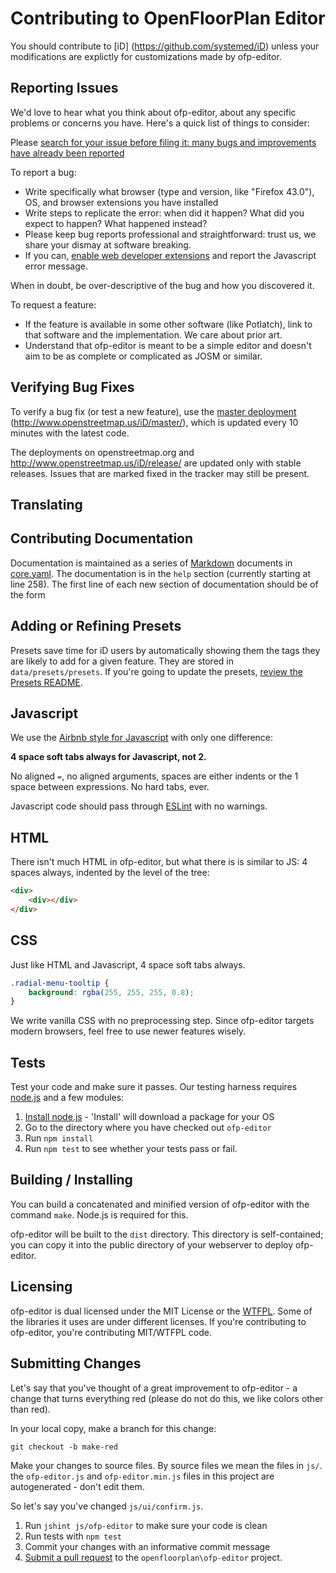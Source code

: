 # Contributing to OpenFloorPlan Editor

You should contribute to [iD] (https://github.com/systemed/iD) unless your modifications are explictly for customizations made by ofp-editor.



## Reporting Issues

We'd love to hear what you think about ofp-editor, about any specific problems or
concerns you have. Here's a quick list of things to consider:

Please [search for your issue before filing it: many bugs and improvements have already been reported](https://github.com/openfloorplan/ofp-editor/issues/search?q=)

To report a bug:

* Write specifically what browser (type and version, like "Firefox 43.0"), OS, and browser extensions you have installed
* Write steps to replicate the error: when did it happen? What did you expect to happen? What happened instead?
* Please keep bug reports professional and straightforward: trust us, we share your dismay at software breaking.
* If you can, [enable web developer extensions](http://debugbrowser.com/) and report the
  Javascript error message.

When in doubt, be over-descriptive of the bug and how you discovered it.

To request a feature:

* If the feature is available in some other software (like Potlatch), link to that software and the implementation.
  We care about prior art.
* Understand that ofp-editor is meant to be a simple editor and doesn't aim to be
  as complete or complicated as JOSM or similar.

## Verifying Bug Fixes

To verify a bug fix (or test a new feature), use the [master deployment](http://www.openstreetmap.us/iD/master/)
(http://www.openstreetmap.us/iD/master/), which is updated every 10 minutes with the latest code.

The deployments on openstreetmap.org and http://www.openstreetmap.us/iD/release/ are updated only
with stable releases. Issues that are marked fixed in the tracker may still be present.

## Translating


## Contributing Documentation

Documentation is maintained as a series of [Markdown](http://daringfireball.net/projects/markdown/)
documents in [core.yaml](/data/core.yaml). The documentation
is in the `help` section (currently starting at line 258). The first line
of each new section of documentation should be of the form

## Adding or Refining Presets

Presets save time for iD users by automatically showing them the tags they are
likely to add for a given feature. They are stored in `data/presets/presets`. If
you're going to update the presets, [review the Presets README](/data/presets/README.md).

## Javascript

We use the [Airbnb style for Javascript](https://github.com/airbnb/javascript) with
only one difference:

**4 space soft tabs always for Javascript, not 2.**

No aligned `=`, no aligned arguments, spaces are either indents or the 1
space between expressions. No hard tabs, ever.

Javascript code should pass through [ESLint](http://eslint.org/) with no
warnings.

## HTML

There isn't much HTML in ofp-editor, but what there is is similar to JS: 4 spaces
always, indented by the level of the tree:

```html
<div>
    <div></div>
</div>
```

## CSS

Just like HTML and Javascript, 4 space soft tabs always.

```css
.radial-menu-tooltip {
    background: rgba(255, 255, 255, 0.8);
}
```

We write vanilla CSS with no preprocessing step. Since ofp-editor targets modern browsers,
feel free to use newer features wisely.

## Tests

Test your code and make sure it passes. Our testing harness requires [node.js](http://nodejs.org/)
and a few modules:

1. [Install node.js](http://nodejs.org/) - 'Install' will download a package for your OS
2. Go to the directory where you have checked out `ofp-editor`
3. Run `npm install`
4. Run `npm test` to see whether your tests pass or fail.

## Building / Installing

You can build a concatenated and minified version of ofp-editor with the command `make`. Node.js is
required for this.

ofp-editor will be built to the `dist` directory. This directory is self-contained; you can copy it
into the public directory of your webserver to deploy ofp-editor.

## Licensing

ofp-editor is dual licensed under the MIT License or the [WTFPL](http://www.wtfpl.net/). Some of the libraries it uses
are under different licenses. If you're contributing to ofp-editor, you're contributing
MIT/WTFPL code.

## Submitting Changes

Let's say that you've thought of a great improvement to ofp-editor - a change that
turns everything red (please do not do this, we like colors other than red).

In your local copy, make a branch for this change:

    git checkout -b make-red

Make your changes to source files. By source files we mean the files in `js/`.
the `ofp-editor.js` and `ofp-editor.min.js` files in this project are autogenerated - don't edit
them.

So let's say you've changed `js/ui/confirm.js`.

1. Run `jshint js/ofp-editor` to make sure your code is clean
2. Run tests with `npm test`
3. Commit your changes with an informative commit message
4. [Submit a pull request](https://help.github.com/articles/using-pull-requests) to the `openfloorplan\ofp-editor` project.
